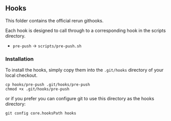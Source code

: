 ## Hooks
This folder contains the official rerun githooks.

Each hook is designed to call through to a corresponding hook in the scripts directory.
 - `pre-push` -> `scripts/pre-push.sh`

### Installation
To install the hooks, simply copy them into the `.git/hooks` directory of your local checkout.
```
cp hooks/pre-push .git/hooks/pre-push
chmod +x .git/hooks/pre-push
```
or if you prefer you can configure git to use this directory as the hooks directory:
```
git config core.hooksPath hooks
```
